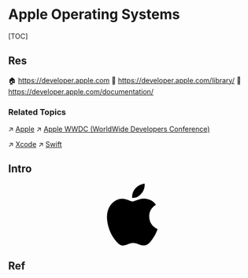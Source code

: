 # Apple Operating Systems

[TOC]



## Res
🏠 https://developer.apple.com
📂 https://developer.apple.com/library/
📂 https://developer.apple.com/documentation/


### Related Topics
↗ [Apple](../../../🗺%20CS%20Overview/Electronics%20&%20Information%20Technologies%20Business%20Fields%20Research/📌%20Comprehensive%20Electronics%20&%20Information%20Technology%20Services/Apple.md)
↗ [Apple WWDC (WorldWide Developers Conference)](../../../🗺%20CS%20Overview/📆%20Conference%20&%20Events%20(Industry%20&%20Academia)/Development%20Events/Apple%20WWDC%20(WorldWide%20Developers%20Conference).md)

↗ [Xcode](../../../../../Software%20Engineering/CASE%20(Computer-Aided%20Software%20Engineering)%20Tools/Lower%20CASE%20Tools/IDE%20(Integrated%20Development%20Environment)/Xcode.md)
↗ [Swift](../../👩‍💻%20Programming%20Methodology%20and%20Languages/Compiled%20Languages/Swift/Swift.md)



## Intro
<div align="center">
<svg version="1.1" id="Capa_1" xmlns="http://www.w3.org/2000/svg" xmlns:xlink="http://www.w3.org/1999/xlink" x="0px" y="0px"
	 viewBox="0 0 22.773 22.773" style="enable-background:new 0 0 22.773 22.773;backgroundcolor:#fff;height:auto;width:25%;" xml:space="preserve">
	<g><g>
        <path d="M15.769,0c0.053,0,0.106,0,0.162,0c0.13,1.606-0.483,2.806-1.228,3.675c-0.731,0.863-1.732,1.7-3.351,1.573
			c-0.108-1.583,0.506-2.694,1.25-3.561C13.292,0.879,14.557,0.16,15.769,0z"/>
        <path d="M20.67,16.716c0,0.016,0,0.03,0,0.045c-0.455,1.378-1.104,2.559-1.896,3.655c-0.723,0.995-1.609,2.334-3.191,2.334
			c-1.367,0-2.275-0.879-3.676-0.903c-1.482-0.024-2.297,0.735-3.652,0.926c-0.155,0-0.31,0-0.462,0
			c-0.995-0.144-1.798-0.932-2.383-1.642c-1.725-2.098-3.058-4.808-3.306-8.276c0-0.34,0-0.679,0-1.019
			c0.105-2.482,1.311-4.5,2.914-5.478c0.846-0.52,2.009-0.963,3.304-0.765c0.555,0.086,1.122,0.276,1.619,0.464
			c0.471,0.181,1.06,0.502,1.618,0.485c0.378-0.011,0.754-0.208,1.135-0.347c1.116-0.403,2.21-0.865,3.652-0.648
			c1.733,0.262,2.963,1.032,3.723,2.22c-1.466,0.933-2.625,2.339-2.427,4.74C17.818,14.688,19.086,15.964,20.67,16.716z"/>
    </g></g>
</svg>
</div>



## Ref